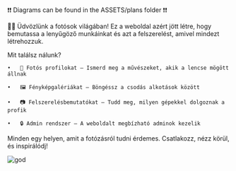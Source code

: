 ❗❗ Diagrams can be found in the ASSETS/plans folder ❗❗

📸✨ Üdvözlünk a fotósok világában! Ez a weboldal azért jött létre, hogy bemutassa a lenyűgöző munkáinkat és azt a felszerelést, amivel mindezt létrehozzuk.

Mit találsz nálunk?


	•	👤 Fotós profilokat – Ismerd meg a művészeket, akik a lencse mögött állnak
 
	•	🖼️ Fényképgalériákat – Böngéssz a csodás alkotások között
 
	•	📷 Felszerelésbemutatókat – Tudd meg, milyen gépekkel dolgoznak a profik
 
	•	🔒 Admin rendszer – A weboldalt megbízható adminok kezelik
 

Minden egy helyen, amit a fotózásról tudni érdemes.
Csatlakozz, nézz körül, és inspirálódj!

![god](https://github.com/user-attachments/assets/f18a7550-a4ca-4a54-bcd4-09d427a51d00)
